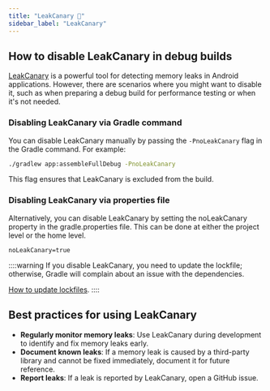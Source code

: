 ```yaml
---
title: "LeakCanary 🐤"
sidebar_label: "LeakCanary"
---
```


## How to disable LeakCanary in debug builds

[LeakCanary](https://square.github.io/leakcanary/) is a powerful tool for detecting memory leaks in Android applications. However, there are scenarios where you might want to disable it, such as when preparing a debug build for performance testing or when it's not needed.

### Disabling LeakCanary via Gradle command

You can disable LeakCanary manually by passing the `-PnoLeakCanary` flag in the Gradle command. For example:

```bash
./gradlew app:assembleFullDebug -PnoLeakCanary
```

This flag ensures that LeakCanary is excluded from the build.

### Disabling LeakCanary via properties file

Alternatively, you can disable LeakCanary by setting the noLeakCanary property in the gradle.properties file. This can be done at either the project level or the home level.

```properties
noLeakCanary=true
```

::::warning
If you disable LeakCanary, you need to update the lockfile; otherwise, Gradle will complain about an issue with the dependencies.

[How to update lockfiles](/docs/android/tips/dependencies#updating-dependencies-and-lockfiles).
::::

## Best practices for using LeakCanary

- **Regularly monitor memory leaks**: Use LeakCanary during development to identify and fix memory leaks early.
- **Document known leaks**: If a memory leak is caused by a third-party library and cannot be fixed immediately, document it for future reference.
- **Report leaks**: If a leak is reported by LeakCanary, open a GitHub issue.
